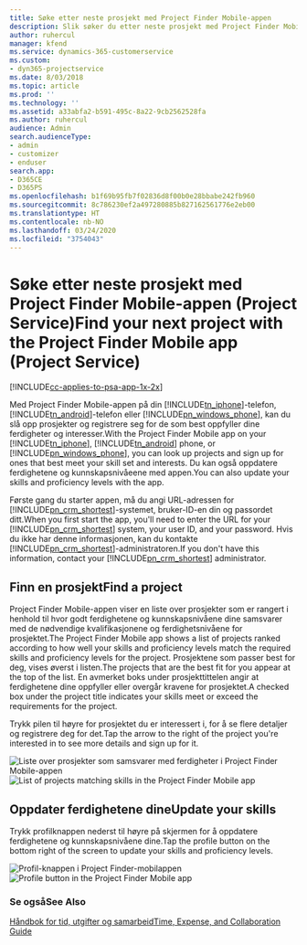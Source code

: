 ```yaml
---
title: Søke etter neste prosjekt med Project Finder Mobile-appen
description: Slik søker du etter neste prosjekt med Project Finder Mobile-appen for Project Service
author: ruhercul
manager: kfend
ms.service: dynamics-365-customerservice
ms.custom:
- dyn365-projectservice
ms.date: 8/03/2018
ms.topic: article
ms.prod: ''
ms.technology: ''
ms.assetid: a33abfa2-b591-495c-8a22-9cb2562528fa
ms.author: ruhercul
audience: Admin
search.audienceType:
- admin
- customizer
- enduser
search.app:
- D365CE
- D365PS
ms.openlocfilehash: b1f69b95fb7f02836d8f00b0e28bbabe242fb960
ms.sourcegitcommit: 8c786230ef2a497280885b827162561776e2eb00
ms.translationtype: HT
ms.contentlocale: nb-NO
ms.lasthandoff: 03/24/2020
ms.locfileid: "3754043"
---
```

# <a name="find-your-next-project-with-the-project-finder-mobile-app-project-service"></a><span data-ttu-id="43a02-103">Søke etter neste prosjekt med Project Finder Mobile-appen (Project Service)</span><span class="sxs-lookup"><span data-stu-id="43a02-103">Find your next project with the Project Finder Mobile app (Project Service)</span></span>

[!INCLUDE[cc-applies-to-psa-app-1x-2x](../includes/cc-applies-to-psa-app-1x-2x.md)]

<span data-ttu-id="43a02-104">Med Project Finder Mobile-appen på din [!INCLUDE[tn_iphone](../includes/tn-iphone.md)]-telefon, [!INCLUDE[tn_android](../includes/tn-android.md)]-telefon eller [!INCLUDE[pn_windows_phone](../includes/pn-windows-phone.md)], kan du slå opp prosjekter og registrere seg for de som best oppfyller dine ferdigheter og interesser.</span><span class="sxs-lookup"><span data-stu-id="43a02-104">With the Project Finder Mobile app on your [!INCLUDE[tn_iphone](../includes/tn-iphone.md)], [!INCLUDE[tn_android](../includes/tn-android.md)] phone, or [!INCLUDE[pn_windows_phone](../includes/pn-windows-phone.md)], you can look up projects and sign up for ones that best meet your skill set and interests.</span></span> <span data-ttu-id="43a02-105">Du kan også oppdatere ferdighetene og kunnskapsnivåeene med appen.</span><span class="sxs-lookup"><span data-stu-id="43a02-105">You can also update your skills and proficiency levels with the app.</span></span>  
  
 <span data-ttu-id="43a02-106">Første gang du starter appen, må du angi URL-adressen for [!INCLUDE[pn_crm_shortest](../includes/pn-crm-shortest.md)]-systemet, bruker-ID-en din og passordet ditt.</span><span class="sxs-lookup"><span data-stu-id="43a02-106">When you first start the app, you'll need to enter the URL for your [!INCLUDE[pn_crm_shortest](../includes/pn-crm-shortest.md)] system, your user ID, and your password.</span></span> <span data-ttu-id="43a02-107">Hvis du ikke har denne informasjonen, kan du kontakte [!INCLUDE[pn_crm_shortest](../includes/pn-crm-shortest.md)]-administratoren.</span><span class="sxs-lookup"><span data-stu-id="43a02-107">If you don't have this information,  contact your [!INCLUDE[pn_crm_shortest](../includes/pn-crm-shortest.md)] administrator.</span></span>  
  
## <a name="find-a-project"></a><span data-ttu-id="43a02-108">Finn en prosjekt</span><span class="sxs-lookup"><span data-stu-id="43a02-108">Find a project</span></span>  
 <span data-ttu-id="43a02-109">Project Finder Mobile-appen viser en liste over prosjekter som er rangert i henhold til hvor godt ferdighetene og kunnskapsnivåene dine samsvarer med de nødvendige kvalifikasjonene og ferdighetsnivåene for prosjektet.</span><span class="sxs-lookup"><span data-stu-id="43a02-109">The Project Finder Mobile app shows a list of projects ranked according to how well your skills and proficiency levels match the required skills and proficiency levels for the project.</span></span> <span data-ttu-id="43a02-110">Prosjektene som passer best for deg, vises øverst i listen.</span><span class="sxs-lookup"><span data-stu-id="43a02-110">The projects that are the best fit for you appear at the top of the list.</span></span> <span data-ttu-id="43a02-111">En avmerket boks under prosjekttittelen angir at ferdighetene dine oppfyller eller overgår kravene for prosjektet.</span><span class="sxs-lookup"><span data-stu-id="43a02-111">A checked box under the project title indicates your skills meet or exceed the requirements for the project.</span></span>  
  
 <span data-ttu-id="43a02-112">Trykk pilen til høyre for prosjektet du er interessert i, for å se flere detaljer og registrere deg for det.</span><span class="sxs-lookup"><span data-stu-id="43a02-112">Tap the arrow to the right of the project you're interested in to see more details and sign up for it.</span></span>  
  
 <span data-ttu-id="43a02-113">![Liste over prosjekter som samsvarer med ferdigheter i Project Finder Mobile-appen](../project-service/media/project-service-project-finder-list.png "Liste over prosjekter som samsvarer med ferdigheter i Project Finder Mobile-appen")</span><span class="sxs-lookup"><span data-stu-id="43a02-113">![List of projects matching skills in the Project Finder Mobile app](../project-service/media/project-service-project-finder-list.png "List of projects matching skills in the Project Finder Mobile app")</span></span>  
  
## <a name="update-your-skills"></a><span data-ttu-id="43a02-114">Oppdater ferdighetene dine</span><span class="sxs-lookup"><span data-stu-id="43a02-114">Update your skills</span></span>  
 <span data-ttu-id="43a02-115">Trykk profilknappen nederst til høyre på skjermen for å oppdatere ferdighetene og kunnskapsnivåene dine.</span><span class="sxs-lookup"><span data-stu-id="43a02-115">Tap the profile button on the bottom right of the screen to update your skills and proficiency levels.</span></span>  
  
 <span data-ttu-id="43a02-116">![Profil-knappen i Project Finder-mobilappen](../project-service/media/project-service-project-finder-profile.png "Profil-knappen i Project Finder-mobilappen")</span><span class="sxs-lookup"><span data-stu-id="43a02-116">![Profile button in the Project Finder Mobile app](../project-service/media/project-service-project-finder-profile.png "Profile button in the Project Finder Mobile app")</span></span>  
  
### <a name="see-also"></a><span data-ttu-id="43a02-117">Se også</span><span class="sxs-lookup"><span data-stu-id="43a02-117">See Also</span></span>  
 [<span data-ttu-id="43a02-118">Håndbok for tid, utgifter og samarbeid</span><span class="sxs-lookup"><span data-stu-id="43a02-118">Time, Expense, and Collaboration Guide</span></span>](../project-service/time-expense-collaboration-guide.md)
